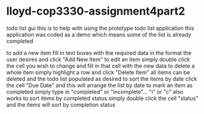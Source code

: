 # lloyd-cop3330-assignment4part2
todo list gui
this is to help with using the prototype todo list application
this application was coded as a demo which means some of the list is already completed

to add a new item fill in text boxes with the required data in the format the user desires and click "Add New Item"
to edit an item simply double click the cell you wish to change and fill in that cell with the new data 
to delete a whole item simply highlight a row and click "Delete Item"
all items can be deleted and the todo list populated as desired
to sort the items by date click the cell "Due Date" and this will arrange the list by date
to mark an item as completed simply type in "completed" or "incomplete"... "i" or "c" also works
to sort items by completed status simply double click the cell "status" and the items will sort by completion status
